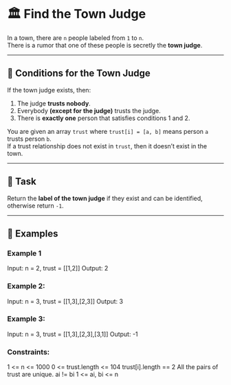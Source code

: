 # 🏛 Find the Town Judge

In a town, there are `n` people labeled from `1` to `n`.  
There is a rumor that one of these people is secretly the **town judge**.  

---

## 🔹 Conditions for the Town Judge
If the town judge exists, then:  

1. The judge **trusts nobody**.  
2. Everybody **(except for the judge)** trusts the judge.  
3. There is **exactly one** person that satisfies conditions 1 and 2.  

You are given an array `trust` where `trust[i] = [a, b]` means person `a` trusts person `b`.  
If a trust relationship does not exist in `trust`, then it doesn’t exist in the town.  

---

## 🔹 Task
Return the **label of the town judge** if they exist and can be identified, otherwise return `-1`.  

---

## 🔹 Examples

### Example 1
Input: n = 2, trust = [[1,2]]
Output: 2

### Example 2:

Input: n = 3, trust = [[1,3],[2,3]]
Output: 3

### Example 3:

Input: n = 3, trust = [[1,3],[2,3],[3,1]]
Output: -1
 

### Constraints:

1 <= n <= 1000
0 <= trust.length <= 104
trust[i].length == 2
All the pairs of trust are unique.
ai != bi
1 <= ai, bi <= n